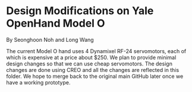Design Modifications on Yale OpenHand Model O=======By Seonghoon Noh and Long Wang The current Model O hand uses 4 Dynamixel RF-24 servomotors, each of which is expensive at a price about $250. We plan to provide minimal design changes so that we can use cheap servomotors. The design changes are done using CREO and all the changes are reflected in this folder. We hope to merge back to the original main GitHub later once we have a working prototype.